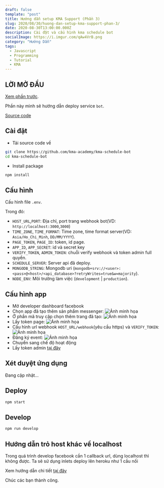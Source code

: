 ```yaml
---
draft: false
template: "post"
title: Hướng dẫn setup KMA Support (Phần 3)
slug: 2020/08/30/huong-dan-setup-kma-support-phan-3/
date: 2020-08-30T13:00:00.000Z
description: Cài đặt và cấu hình kma schedule bot
socialImage: https://i.imgur.com/qAw4VrB.png
category: "Hướng Dẫn"
tags:
  - Javascript
  - Programming
  - Tutorial
  - KMA
---
```


## LỜI MỞ ĐẦU

[Xem phần trước](/posts/2020/08/30/huong-dan-setup-kma-support-phan-1).

Phần này mình sẽ hướng dẫn deploy service `bot`.

[Source code](https://github.com/kma-academy/kma-schedule-bot)
## Cài đặt

- Tải source code về
```bash
git clone https://github.com/kma-academy/kma-schedule-bot
cd kma-schedule-bot
```
- Install package
```bash
npm install
```

## Cấu hình

Cấu hình file `.env`.

Trong đó:
- `HOST_URL`,`PORT`: Địa chỉ, port trang webhook bot(VD: `http://localhost:3000`,`3000`)
- `TIME_ZONE`, `TIME_FORMAT`: Time zone, time format server(VD: `Asia/Ho_Chi_Minh`, `DD/MM/YYYY`).
- `PAGE_TOKEN`, `PAGE_ID`: token, id page.
- `APP_ID`, `APP_SECRET`: id và secret key
- `VERIFY_TOKEN`, `ADMIN_TOKEN`: chuỗi verify webhook và token admin full quyền.
- `SCHEDULE_SERVER`: Server api đã deploy.
- `MONGODB_STRING`: Mongodb uri (`mongodb+srv://<user>:<pass>@<host>/<api_database>?retryWrites=true&w=majority`).
- `NODE_ENV`: Môi trường làm việc (`development` | `production`).

## Cấu hình app

- Mở developer dashboard facebook
- Chọn app đã tạo thêm sản phẩm messenger:
![Ảnh minh họa](https://i.imgur.com/O3v0edY.png)
- Ở phần mã truy cập chọn thêm trang đã tạo:
![Ảnh minh họa](https://i.imgur.com/FMYHq6V.png)
- Lấy token page:
![Ảnh minh họa](https://i.imgur.com/ACaYRl9.png)
- Cấu hình url webhook `HOST_URL/webhook`(yêu cầu https) và `VERIFY_TOKEN`:
![Ảnh minh họa](https://i.imgur.com/CbOQ6YO.png)
- Đăng ký event:
![Ảnh minh họa](https://i.imgur.com/WhWbJYT.png)
- Chuyển sang chế độ hoạt động
- Lấy token admin [tại đây](https://sharescript.net/2019/02/10/huong-dan-lay-token-facebook-full-quyen-02-2019/)

## Xét duyệt ứng dụng

Đang cập nhật...

## Deploy 

```bash
npm start
```

## Develop

```bash
npm run develop
```

## Hướng dẫn trỏ host khác về localhost

Trong quá trình develop facebook cần 1 callback url, dùng localhost thì không được.
Ta sẽ sử dụng inlets deploy lên heroku như 1 cầu nối 

Xem hướng dẫn chi tiết [tại đây](https://blog.ngxson.com/31-truy-cap-localhost-tu-heroku/)

Chúc các bạn thành công.

